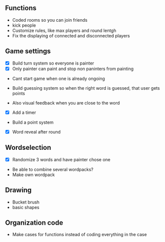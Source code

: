## Functions

- Coded rooms so you can join friends
- kick people
- Customize rules, like max players and round lentgh
- Fix the displaying of connected and disconnected players

## Game settings

- [x] Build turn system so everyone is painter
- [x] Only painter can paint and stop non paninters from painting
- Cant start game when one is already ongoing

- Build guessing system so when the right word is guessed, that user gets points
- Also visual feedback when you are close to the word

- [x] Add a timer
- Build a point system

- [x] Word reveal after round

## Wordselection

- [x] Randomize 3 words and have painter chose one
- Be able to combine several wordpacks?
- Make own wordpack

## Drawing

- Bucket brush
- basic shapes

## Organization code

- Make cases for functions instead of coding everything in the case
